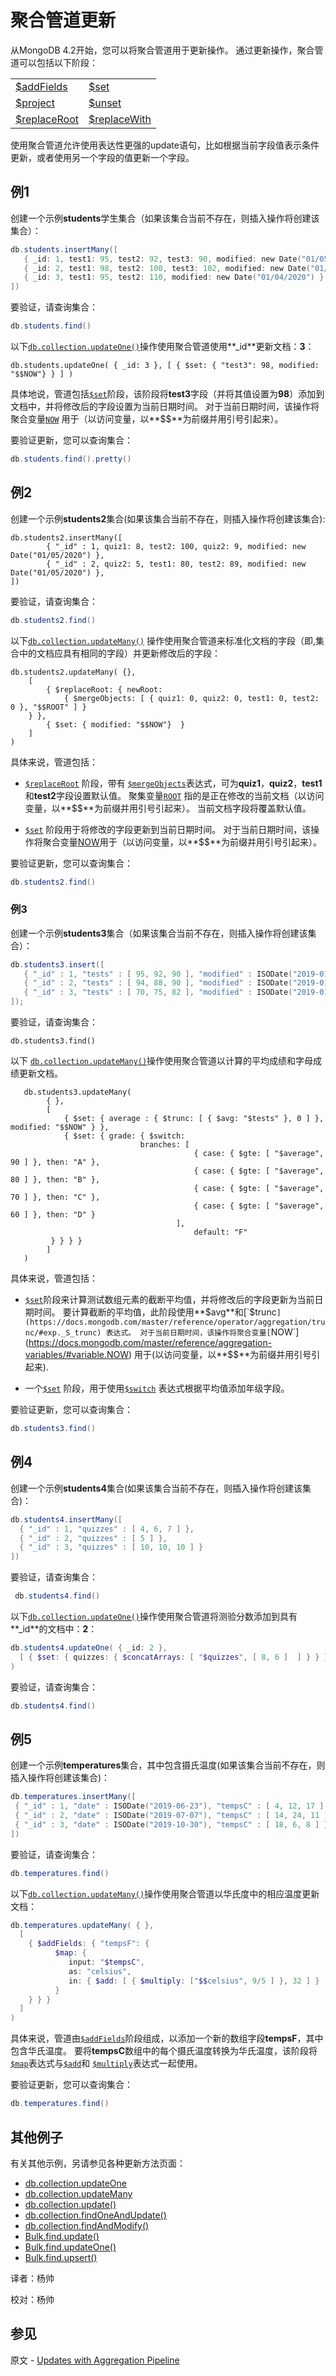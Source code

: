 # 聚合管道更新
从MongoDB 4.2开始，您可以将聚合管道用于更新操作。 通过更新操作，聚合管道可以包括以下阶段：

|                                                              |                                                              |
| :----------------------------------------------------------- | ------------------------------------------------------------ |
| [$addFields](https://docs.mongodb.com/manual/reference/operator/aggregation/addFields/#pipe._S_addFields) | [$set](https://docs.mongodb.com/manual/reference/operator/aggregation/set/#pipe._S_set) |
| [$project](https://docs.mongodb.com/manual/reference/operator/aggregation/project/#pipe._S_project) | [$unset](https://docs.mongodb.com/manual/reference/operator/aggregation/unset/#pipe._S_unset) |
| [$replaceRoot](https://docs.mongodb.com/manual/reference/operator/aggregation/replaceRoot/#pipe._S_replaceRoot) | [$replaceWith](https://docs.mongodb.com/manual/reference/operator/aggregation/replaceWith/#pipe._S_replaceWith) |

使用聚合管道允许使用表达性更强的update语句，比如根据当前字段值表示条件更新，或者使用另一个字段的值更新一个字段。

## 例1

创建一个示例**students**学生集合（如果该集合当前不存在，则插入操作将创建该集合）：

```powershell
db.students.insertMany([
   { _id: 1, test1: 95, test2: 92, test3: 90, modified: new Date("01/05/2020") },
   { _id: 2, test1: 98, test2: 100, test3: 102, modified: new Date("01/05/2020") },
   { _id: 3, test1: 95, test2: 110, modified: new Date("01/04/2020") }
])
```

要验证，请查询集合：

```powershell
db.students.find()
```

以下[`db.collection.updateOne()`](https://docs.mongodb.com/manual/reference/method/db.collection.updateOne/#db.collection.updateOne)操作使用聚合管道使用**_id**更新文档：**3**：

```shell
db.students.updateOne( { _id: 3 }, [ { $set: { "test3": 98, modified: "$$NOW"} } ] )
```

具体地说，管道包括[`$set`](https://docs.mongodb.com/master/reference/operator/aggregation/set/#pipe._S_set)阶段，该阶段将**test3**字段（并将其值设置为**98**）添加到文档中，并将修改后的字段设置为当前日期时间。 对于当前日期时间，该操作将聚合变量[`NOW`](https://docs.mongodb.com/master/reference/aggregation-variables/#variable.NOW) 用于（以访问变量，以**$$**为前缀并用引号引起来）。

要验证更新，您可以查询集合：

```powershell
db.students.find().pretty()
```

## 例2

创建一个示例**students2**集合(如果该集合当前不存在，则插入操作将创建该集合):

```shell
db.students2.insertMany([
		{ "_id" : 1, quiz1: 8, test2: 100, quiz2: 9, modified: new Date("01/05/2020") }, 
		{ "_id" : 2, quiz2: 5, test1: 80, test2: 89, modified: new Date("01/05/2020") },
])
```

要验证，请查询集合：

```powershell
db.students2.find()
```

以下[`db.collection.updateMany()`](https://docs.mongodb.com/master/reference/method/db.collection.updateMany/#db.collection.updateMany) 操作使用聚合管道来标准化文档的字段（即,集合中的文档应具有相同的字段）并更新修改后的字段：

```shell
db.students2.updateMany( {},
	[
		{ $replaceRoot: { newRoot: 
			{ $mergeObjects: [ { quiz1: 0, quiz2: 0, test1: 0, test2: 0 }, "$$ROOT" ] } 
	} },
		{ $set: { modified: "$$NOW"}  }
	]
)
```

具体来说，管道包括：

* [`$replaceRoot`](https://docs.mongodb.com/master/reference/operator/aggregation/replaceRoot/#pipe._S_replaceRoot) 阶段，带有 [`$mergeObjects`](https://docs.mongodb.com/master/reference/operator/aggregation/mergeObjects/#exp._S_mergeObjects)表达式，可为**quiz1**，**quiz2**，**test1**和**test2**字段设置默认值。 聚集变量[`ROOT`](https://docs.mongodb.com/master/reference/aggregation-variables/#variable.ROOT) 指的是正在修改的当前文档（以访问变量，以**$$**为前缀并用引号引起来）。 当前文档字段将覆盖默认值。

* [`$set`](https://docs.mongodb.com/master/reference/operator/aggregation/set/#pipe._S_set) 阶段用于将修改的字段更新到当前日期时间。 对于当前日期时间，该操作将聚合变量[NOW](#)用于（以访问变量，以**$$**为前缀并用引号引起来）。

要验证更新，您可以查询集合：

```powershell
db.students2.find()
```

### 例3

创建一个示例**students3**集合（如果该集合当前不存在，则插入操作将创建该集合）：

```powershell
db.students3.insert([
   { "_id" : 1, "tests" : [ 95, 92, 90 ], "modified" : ISODate("2019-01-01T00:00:00Z") },
   { "_id" : 2, "tests" : [ 94, 88, 90 ], "modified" : ISODate("2019-01-01T00:00:00Z") },
   { "_id" : 3, "tests" : [ 70, 75, 82 ], "modified" : ISODate("2019-01-01T00:00:00Z") }
]);
```

要验证，请查询集合：

```shell
db.students3.find()
```

以下 [`db.collection.updateMany()`](https://docs.mongodb.com/master/reference/method/db.collection.updateMany/#db.collection.updateMany)操作使用聚合管道以计算的平均成绩和字母成绩更新文档。 

```shell
   db.students3.updateMany(
   		{ }, 
   		[
   			{ $set: { average : { $trunc: [ { $avg: "$tests" }, 0 ] }, modified: "$$NOW" } },  
   			{ $set: { grade: { $switch:                      
  							 branches: [                     
  										 { case: { $gte: [ "$average", 90 ] }, then: "A" },     
  										 { case: { $gte: [ "$average", 80 ] }, then: "B" },  
  										 { case: { $gte: [ "$average", 70 ] }, then: "C" },   
  										 { case: { $gte: [ "$average", 60 ] }, then: "D" }   
  									 ],
  										 default: "F"   
  		 } } } }
   		]
   )
```

具体来说，管道包括：

* [`$set`](https://docs.mongodb.com/master/reference/operator/aggregation/set/#pipe._S_set)阶段来计算测试数组元素的截断平均值，并将修改后的字段更新为当前日期时间。 要计算截断的平均值，此阶段使用**$avg**和[`$trunc`](https://docs.mongodb.com/master/reference/operator/aggregation/trunc/#exp._S_trunc) 表达式。 对于当前日期时间，该操作将聚合变量[`NOW`](https://docs.mongodb.com/master/reference/aggregation-variables/#variable.NOW) 用于(以访问变量，以**$$**为前缀并用引号引起来).

* 一个[`$set`](https://docs.mongodb.com/master/reference/operator/aggregation/set/#pipe._S_set) 阶段，用于使用[`$switch`](https://docs.mongodb.com/master/reference/operator/aggregation/switch/#exp._S_switch) 表达式根据平均值添加年级字段。

 要验证更新，您可以查询集合：

 ```powershell
 db.students3.find()
 ```

## 例4

创建一个示例**students4**集合(如果该集合当前不存在，则插入操作将创建该集合)：

```powershell
db.students4.insertMany([
  { "_id" : 1, "quizzes" : [ 4, 6, 7 ] },
  { "_id" : 2, "quizzes" : [ 5 ] },
  { "_id" : 3, "quizzes" : [ 10, 10, 10 ] }
])
```

要验证，请查询集合：

```powershell
 db.students4.find()
```

以下[`db.collection.updateOne()`](https://docs.mongodb.com/master/reference/method/db.collection.updateOne/#db.collection.updateOne)操作使用聚合管道将测验分数添加到具有**_id**的文档中：**2**：

```powershell
db.students4.updateOne( { _id: 2 },
  [ { $set: { quizzes: { $concatArrays: [ "$quizzes", [ 8, 6 ]  ] } } } ]
)
```

要验证，请查询集合：

```powershell
db.students4.find()
```

 ## 例5

 创建一个示例**temperatures**集合，其中包含摄氏温度(如果该集合当前不存在，则插入操作将创建该集合)：

 ```powershell
db.temperatures.insertMany([
  { "_id" : 1, "date" : ISODate("2019-06-23"), "tempsC" : [ 4, 12, 17 ] },
  { "_id" : 2, "date" : ISODate("2019-07-07"), "tempsC" : [ 14, 24, 11 ] },
  { "_id" : 3, "date" : ISODate("2019-10-30"), "tempsC" : [ 18, 6, 8 ] }
])
 ```

 要验证，请查询集合：

 ```powershell
db.temperatures.find()
 ```

以下[`db.collection.updateMany()`](https://docs.mongodb.com/master/reference/method/db.collection.updateMany/#db.collection.updateMany)操作使用聚合管道以华氏度中的相应温度更新文档：

```powershell
db.temperatures.updateMany( { },
  [
    { $addFields: { "tempsF": {
          $map: {
             input: "$tempsC",
             as: "celsius",
             in: { $add: [ { $multiply: ["$$celsius", 9/5 ] }, 32 ] }
          }
    } } }
  ]
)
```

具体来说，管道由[`$addFields`](https://docs.mongodb.com/master/reference/operator/aggregation/addFields/#pipe._S_addFields)阶段组成，以添加一个新的数组字段**tempsF**，其中包含华氏温度。 要将**tempsC**数组中的每个摄氏温度转换为华氏温度，该阶段将[`$map`](https://docs.mongodb.com/master/reference/operator/aggregation/map/#exp._S_map)表达式与[`$add`](https://docs.mongodb.com/master/reference/operator/aggregation/add/#exp._S_add)和 [`$multiply`](https://docs.mongodb.com/master/reference/operator/aggregation/multiply/#exp._S_multiply)表达式一起使用。

要验证更新，您可以查询集合：

 ```powershell
db.temperatures.find()
 ```

## 其他例子

有关其他示例，另请参见各种更新方法页面：

- [db.collection.updateOne](https://docs.mongodb.com/manual/reference/method/db.collection.updateOne/#updateone-example-agg)
- [db.collection.updateMany](https://docs.mongodb.com/manual/reference/method/db.collection.updateMany/#updatemany-example-agg)
- [db.collection.update()](https://docs.mongodb.com/manual/reference/method/db.collection.update/#update-example-agg)
- [db.collection.findOneAndUpdate()](https://docs.mongodb.com/manual/reference/method/db.collection.findOneAndUpdate/#findoneandupdate-agg-pipeline)
- [db.collection.findAndModify()](https://docs.mongodb.com/manual/reference/method/db.collection.findAndModify/#findandmodify-agg-pipeline)
- [Bulk.find.update()](https://docs.mongodb.com/manual/reference/method/Bulk.find.update/#example-bulk-find-update-agg)
- [Bulk.find.updateOne()](https://docs.mongodb.com/manual/reference/method/Bulk.find.updateOne/#example-bulk-find-update-one-agg)
- [Bulk.find.upsert()](https://docs.mongodb.com/manual/reference/method/Bulk.find.upsert/#bulk-find-upsert-update-agg-example)



译者：杨帅

校对：杨帅

## 参见

原文 - [Updates with Aggregation Pipeline]( https://docs.mongodb.com/manual/tutorial/update-documents-with-aggregation-pipeline/ )

